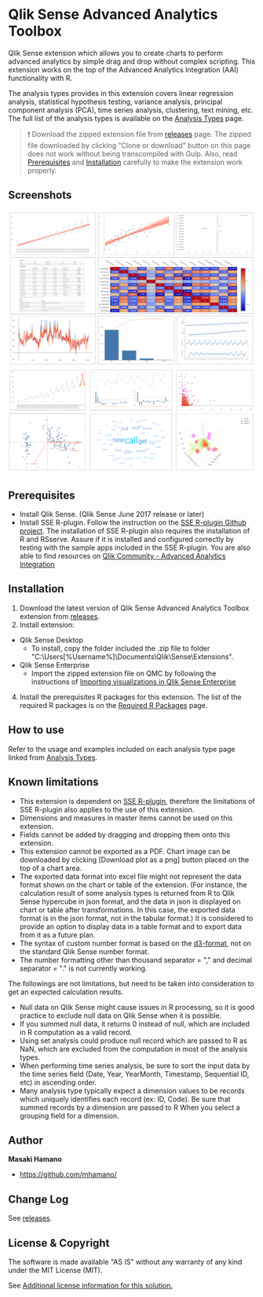 # Qlik Sense Advanced Analytics Toolbox
Qlik Sense extension which allows you to create charts to perform advanced analytics by simple drag and drop without complex scripting. This extension works on the top of the Advanced Analytics Integration (AAI) functionality with R.

The analysis types provides in this extension covers linear regression analysis, statistical hypothesis testing, variance analysis, principal component analysis (PCA), time series analysis, clustering, text mining, etc. The full list of the analysis types is available on the [Analysis Types](./docs/analysis/analysis.md) page.


> :heavy_exclamation_mark: Download the zipped extension file from [releases](https://github.com/mhamano/advanced-analytics-toolbox/releases) page. The zipped file downloaded by clicking "Clone or download" button on this page does not work without being transcompiled with Gulp. Also, read [Prerequisites](#prerequisites) and [Installation](#installation) carefully to make the extension work properly.

## Screenshots
![sample screenshot](./docs/analysis/images/sample1.png)
![sample screenshot](./docs/analysis/images/sample2.png)

## Prerequisites
 * Install Qlik Sense. (Qlik Sense June 2017 release or later)
 * Install SSE R-plugin. Follow the instruction on the [SSE R-plugin Github project](https://github.com/qlik-oss/sse-r-plugin). The installation of SSE R-plugin also requires the installation of R and RSserve. Assure if it is installed and configured correctly by testing with the sample apps included in the SSE R-plugin. You are also able to find resources on [Qlik Community - Advanced Analytics Integration](https://community.qlik.com/community/advanced-analytics-integration)

## Installation
1. Download the latest version of Qlik Sense Advanced Analytics Toolbox extension from [releases](https://github.com/mhamano/advanced-analytics-toolbox/releases).
2. Install extension:
  * Qlik Sense Desktop
	 * To install, copy the folder included the .zip file to folder "C:\Users\[%Username%]\Documents\Qlik\Sense\Extensions\".
  * Qlik Sense Enterprise
	 * Import the zipped extension file on QMC by following the instructions of [Importing visualizations in Qlik Sense Enterprise](http://help.qlik.com/en-US/sense-developer/June2017/Subsystems/Extensions/Content/Howtos/deploy-extensions.htm)
4. Install the prerequisites R packages for this extension. The list of the required R packages is on the [Required R Packages](./docs/packages.md) page.

## How to use
Refer to the usage and examples included on each analysis type page linked from [Analysis Types](./docs/analysis/analysis.md).

## Known limitations
 * This extension is dependent on [SSE R-plugin](https://github.com/qlik-oss/sse-r-plugin), therefore the limitations of SSE R-plugin also applies to the use of this extension.
 * Dimensions and measures in master items cannot be used on this extension.
 * Fields cannot be added by dragging and dropping them onto this extension.
 * This extension cannot be exported as a PDF. Chart image can be downloaded by clicking [Download plot as a png] button placed on the top of a chart area.
 * The exported data format into excel file might not represent the data format shown on the chart or table of the extension. (For instance, the calculation result of some analysis types is returned from R to Qlik Sense hypercube in json format, and the data in json is displayed on chart or table after transformations. In this case, the exported data format is in the json format, not in the tabular format.) It is considered to provide an option to display data in a table format and to export data from it as a future plan.
 * The syntax of custom number format is based on the [d3-format](https://github.com/d3/d3-format/blob/master/README.md#d3-format), not on the standard Qlik Sense number format.
 * The number formatting other than thousand separator = "," and decimal separator = "." is not currently working.

The followings are not limitations, but need to be taken into consideration to get an expected calculation results.
 * Null data on Qlik Sense might cause issues in R processing, so it is good practice to exclude null data on Qlik Sense when it is possible.
 * If you summed null data, it returns 0 instead of null, which are included in R computation as a valid record.
 * Using set analysis could produce null record which are passed to R as NaN, which are excluded from the computation in most of the analysis types.
 * When performing time series analysis, be sure to sort the input data by the time series field (Date, Year, YearMonth, Timestamp, Sequential ID, etc) in ascending order.
 * Many analysis type typically expect a dimension values to be records which uniquely identifies each record (ex: ID, Code). Be sure that summed records by a dimension are passed to R When you select a grouping field for a dimension.

## Author

**Masaki Hamano**
* https://github.com/mhamano/

## Change Log

See [releases](https://github.com/mhamano/advanced-analytics-toolbox/releases).

## License & Copyright
The software is made available "AS IS" without any warranty of any kind under the MIT License (MIT).

See [Additional license information for this solution.](LICENSE.md)
